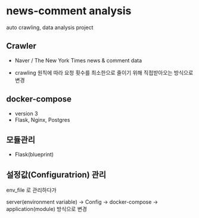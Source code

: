 news-comment analysis
=====================
auto crawling, data analysis project


## Crawler
- Naver / The New York Times news & comment data

- crawling 원칙에 따라 요청 횟수를 최소한으로 줄이기 위해 직접받아오는 방식으로 변경

## docker-compose
- version 3
- Flask, Nginx, Postgres

## 모듈관리
- Flask(blueprint)

## 설정값(Configuratrion) 관리
env_file 로 관리하다가

server(environment variable) -> Config -> docker-compose -> application(module)
방식으로 변경
